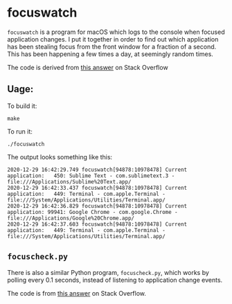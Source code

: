 focuswatch
==========

`focuswatch` is a program for macOS which logs to the console when focused application changes. I put it together in order to find out which application has been stealing focus from the front window for a fraction of a second. This has been happening a few times a day, at seemingly random times.

The code is derived from [this answer](https://stackoverflow.com/a/8348786/412655) on Stack Overflow


## Uage:

To build it:

```
make
```

To run it:

```
./focuswatch
```


The output looks something like this:

```
2020-12-29 16:42:29.749 focuswatch[94878:10978478] Current application:   450: Sublime Text - com.sublimetext.3 - file:///Applications/Sublime%20Text.app/
2020-12-29 16:42:33.437 focuswatch[94878:10978478] Current application:   449: Terminal - com.apple.Terminal - file:///System/Applications/Utilities/Terminal.app/
2020-12-29 16:42:36.829 focuswatch[94878:10978478] Current application: 99941: Google Chrome - com.google.Chrome - file:///Applications/Google%20Chrome.app/
2020-12-29 16:42:37.603 focuswatch[94878:10978478] Current application:   449: Terminal - com.apple.Terminal - file:///System/Applications/Utilities/Terminal.app/
```

## `focuscheck.py`

There is also a similar Python program, `focuscheck.py`, which works by polling every 0.1 seconds, instead of listening to application change events.

The code is from [this answer](https://apple.stackexchange.com/a/285090) on Stack Overflow.

